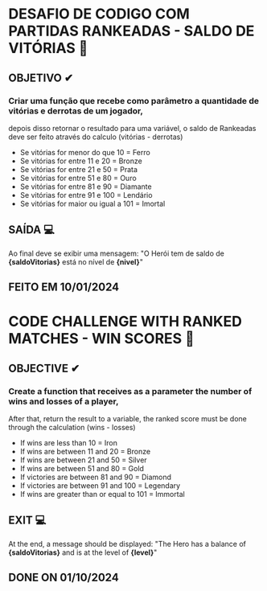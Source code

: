 # DESAFIO DE CODIGO COM PARTIDAS RANKEADAS - SALDO DE VITÓRIAS 🤩

## OBJETIVO ✔

### Criar uma função que recebe como parâmetro a quantidade de vitórias e derrotas de um jogador,
depois disso retornar o resultado para uma variável, o saldo de Rankeadas deve ser feito através do calculo (vitórias - derrotas)

 - Se vitórias for menor do que 10 = Ferro
 - Se vitórias for entre 11 e 20 = Bronze
 - Se vitórias for entre 21 e 50 = Prata
 - Se vitórias for entre 51 e 80 = Ouro
 - Se vitórias for entre 81 e 90 = Diamante
 - Se vitórias for entre 91 e 100 = Lendário
 - Se vitórias for maior ou igual a 101 = Imortal

## SAÍDA 💻

Ao final deve se exibir uma mensagem:
"O Herói tem de saldo de **{saldoVitorias}** está no nível de **{nivel}**"

## FEITO EM 10/01/2024

# CODE CHALLENGE WITH RANKED MATCHES - WIN SCORES 🤩

## OBJECTIVE ✔

### Create a function that receives as a parameter the number of wins and losses of a player,
After that, return the result to a variable, the ranked score must be done through the calculation (wins - losses)

  - If wins are less than 10 = Iron
  - If wins are between 11 and 20 = Bronze
  - If wins are between 21 and 50 = Silver
  - If wins are between 51 and 80 = Gold
  - If victories are between 81 and 90 = Diamond
  - If victories are between 91 and 100 = Legendary
  - If wins are greater than or equal to 101 = Immortal

## EXIT 💻

At the end, a message should be displayed:
"The Hero has a balance of **{saldoVitorias}** and is at the level of **{level}**"

## DONE ON 01/10/2024 
